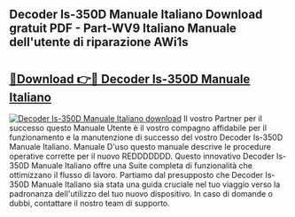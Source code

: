 ## Decoder Is-350D Manuale Italiano Download gratuit PDF - Part-WV9 Italiano Manuale dell'utente di riparazione AWi1s

# <h2><a href="http://dfbmpv.blite.top/?on=Decoder+Is-350D+Manuale+Italiano">🔗Download 👉🔴 Decoder Is-350D Manuale Italiano</a></h2>

[![Decoder Is-350D Manuale Italiano download](https://i.imgur.com/lujVjoI.png)](http://dfbmpv.blite.top/?on=Decoder+Is-350D+Manuale+Italiano)
Il vostro Partner per il successo questo Manuale Utente è il vostro compagno affidabile per il funzionamento e la manutenzione di successo del vostro Decoder Is-350D Manuale Italiano. Manuale D'uso questo manuale descrive le procedure operative corrette per il nuovo REDDDDDDD. Questo innovativo Decoder Is-350D Manuale Italiano offre una Suite completa di funzionalità che ottimizzano il flusso di lavoro. Partiamo dal presupposto che Decoder Is-350D Manuale Italiano sia stata una guida cruciale nel tuo viaggio verso la padronanza dell'utilizzo del tuo nuovo dispositivo. In caso di domande o dubbi, contattare il nostro team di supporto.
